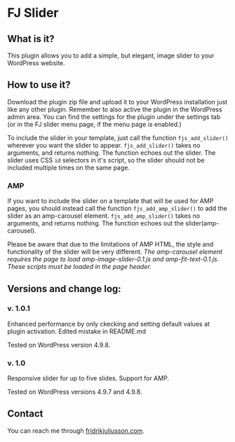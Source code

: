# FJ Slider

## What is it?
This plugin allows you to add a simple, but elegant, image slider to your WordPress website.


## How to use it?
Download the plugin zip file and upload it to your WordPress installation just like any other plugin. Remember to also active the plugin in the WordPress admin area.
You can find the settings for the plugin under the settings tab (or in the FJ slider menu page, if the menu page is enabled.)

To include the slider in your template, just call the function `fjs_add_slider()` wherever you want the slider to appear.
`fjs_add_slider()` takes no arguments, and returns nothing. The function echoes out the slider.
The slider uses CSS `id` selectors in it's script, so the slider should not be included multiple times on the same page.

### AMP
If you want to include the slider on a template that will be used for AMP pages, you should instead call the function `fjs_add_amp_slider()` to add the slider as an amp-carousel element.
`fjs_add_amp_slider()` takes no arguments, and returns nothing. The function echoes out the slider(amp-carousel).

Please be aware that due to the limitations of AMP HTML, the style and functionality of the slider will be very different.
_The amp-carousel element requires the page to load amp-image-slider-0.1.js and amp-fit-text-0.1.js. These scripts must be loaded in the page header._

## Versions and change log:

### v. 1.0.1
Enhanced performance by only ckecking and setting default values at plugin activation.
Edited mistake in README.md

Tested on WordPress version 4.9.8.

### v. 1.0
Responsive slider for up to five slides.
Support for AMP.

Tested on WordPress versions 4.9.7 and 4.9.8.

## Contact
You can reach me through [fridrikjuliusson.com](https://fridrikjuliusson.com).